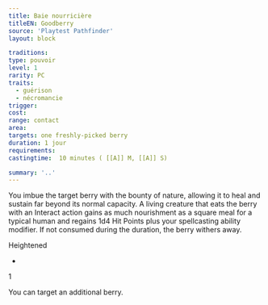 ```yaml
---
title: Baie nourricière
titleEN: Goodberry
source: 'Playtest Pathfinder'
layout: block

traditions:
type: pouvoir
level: 1
rarity: PC
traits:
  - guérison
  - nécromancie
trigger: 
cost: 
range: contact
area: 
targets: one freshly-picked berry
duration: 1 jour
requirements: 
castingtime:  10 minutes ( [[A]] M, [[A]] S)

summary: '..'
---
```

You imbue the target berry with the bounty of nature, allowing it to heal and sustain far beyond its normal capacity. A living creature that eats the berry with an Interact action gains as much nourishment as a square meal for a typical human and regains 1d4 Hit Points plus your spellcasting ability modifier. If not consumed during the duration, the berry withers away.

Heightened

-

1

You can target an additional berry.